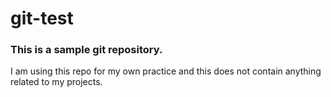# git-test

### This is a sample git repository.
I am using this repo for my own practice and this does not contain anything related to my projects.
